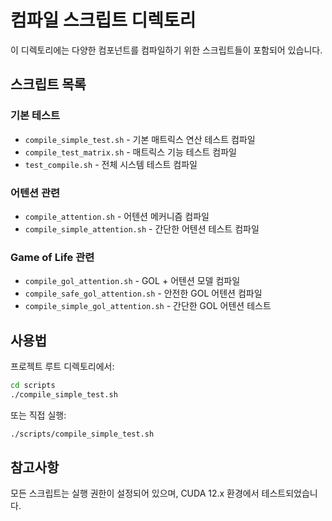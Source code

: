 # 컴파일 스크립트 디렉토리

이 디렉토리에는 다양한 컴포넌트를 컴파일하기 위한 스크립트들이 포함되어 있습니다.

## 스크립트 목록

### 기본 테스트
- `compile_simple_test.sh` - 기본 매트릭스 연산 테스트 컴파일
- `compile_test_matrix.sh` - 매트릭스 기능 테스트 컴파일
- `test_compile.sh` - 전체 시스템 테스트 컴파일

### 어텐션 관련
- `compile_attention.sh` - 어텐션 메커니즘 컴파일
- `compile_simple_attention.sh` - 간단한 어텐션 테스트 컴파일

### Game of Life 관련
- `compile_gol_attention.sh` - GOL + 어텐션 모델 컴파일
- `compile_safe_gol_attention.sh` - 안전한 GOL 어텐션 컴파일
- `compile_simple_gol_attention.sh` - 간단한 GOL 어텐션 테스트

## 사용법

프로젝트 루트 디렉토리에서:
```bash
cd scripts
./compile_simple_test.sh
```

또는 직접 실행:
```bash
./scripts/compile_simple_test.sh
```

## 참고사항

모든 스크립트는 실행 권한이 설정되어 있으며, CUDA 12.x 환경에서 테스트되었습니다.

